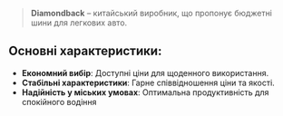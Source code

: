 > **Diamondback** – китайський виробник, що пропонує бюджетні шини для легкових авто.

## Основні характеристики:

- **Економний вибір**: Доступні ціни для щоденного використання.
- **Стабільні характеристики**: Гарне співвідношення ціни та якості.
- **Надійність у міських умовах**: Оптимальна продуктивність для спокійного водіння
